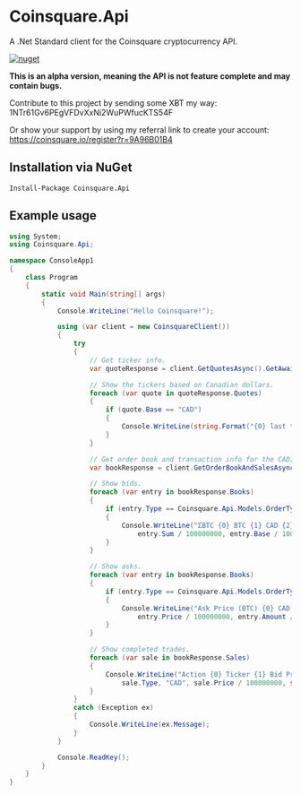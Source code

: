 ﻿# Coinsquare.Api
A .Net Standard client for the Coinsquare cryptocurrency API. 


[![nuget](https://img.shields.io/nuget/v/Coinsquare.Api.svg)](https://www.nuget.org/packages/Coinsquare.Api/)

**This is an alpha version, meaning the API is not feature complete and may contain bugs.**

Contribute to this project by sending some XɃT my way: 1NTr61Gv6PEgVFDvXxNi2WuPWfucKTS54F 

Or show your support by using my referral link to create your account: 
https://coinsquare.io/register?r=9A96B01B4


## Installation via NuGet
```
Install-Package Coinsquare.Api
```

## Example usage

```csharp
using System;
using Coinsquare.Api;

namespace ConsoleApp1
{
    class Program
    {
        static void Main(string[] args)
        {
            Console.WriteLine("Hello Coinsquare!");

            using (var client = new CoinsquareClient())
            {
                try
                {
                    // Get ticker info.
                    var quoteResponse = client.GetQuotesAsync().GetAwaiter().GetResult();

                    // Show the tickers based on Canadian dollars.
                    foreach (var quote in quoteResponse.Quotes)
                    {
                        if (quote.Base == "CAD")
                        {
                            Console.WriteLine(string.Format("{0} last traded at {1} CAD.", quote.Ticker, quote.Last / 100));
                        }
                    }

                    // Get order book and transaction info for the CAD/BTC pair.
                    var bookResponse = client.GetOrderBookAndSalesAsync("CAD", "BTC").GetAwaiter().GetResult();

                    // Show bids.
                    foreach (var entry in bookResponse.Books)
                    {
                        if (entry.Type == Coinsquare.Api.Models.OrderType.B)
                        {
                            Console.WriteLine("ΣBTC {0} BTC {1} CAD {2} Bid Price (BTC) {3}", 
                                entry.Sum / 100000000, entry.Base / 100000000, entry.Amount / 100, entry.Price / 100000000);
                        }
                    }

                    // Show asks.
                    foreach (var entry in bookResponse.Books)
                    {
                        if (entry.Type == Coinsquare.Api.Models.OrderType.S)
                        {
                            Console.WriteLine("Ask Price (BTC) {0} CAD {1} BTC {2} ΣBTC {3}",
                                entry.Price / 100000000, entry.Amount / 100, entry.Base / 100000000, entry.Sum / 100000000);
                        }
                    }

                    // Show completed trades.
                    foreach (var sale in bookResponse.Sales)
                    {
                        Console.WriteLine("Action {0} Ticker {1} Bid Price (BTC) {2} CAD {3} BTC {4} Date {5}",
                            sale.Type, "CAD", sale.Price / 100000000, sale.Amount / 100, sale.Base / 100000000, sale.Date);
                    }
                }
                catch (Exception ex)
                {
                    Console.WriteLine(ex.Message);
                }
            }

            Console.ReadKey();
        }
    }
}

```